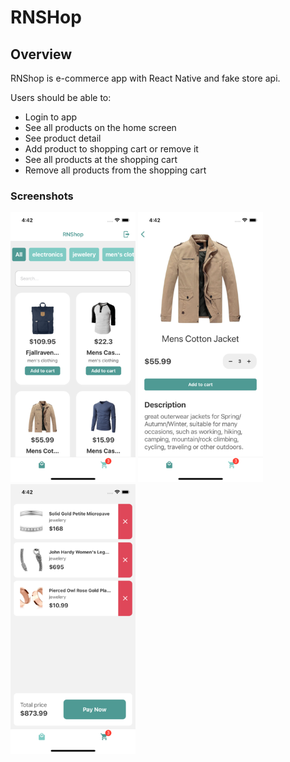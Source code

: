 # RNSHop

## Overview

RNShop is e-commerce app with React Native and fake store api.

Users should be able to:

- Login to app
- See all products on the home screen
- See product detail
- Add product to shopping cart or remove it
- See all products at the shopping cart
- Remove all products from the shopping cart

### Screenshots

<img src="./screenshots/app-screenshot-1.png" width="200" />
<img src="./screenshots/app-screenshot-2.png" width="200" />
<img src="./screenshots/app-screenshot-3.png" width="200" />
